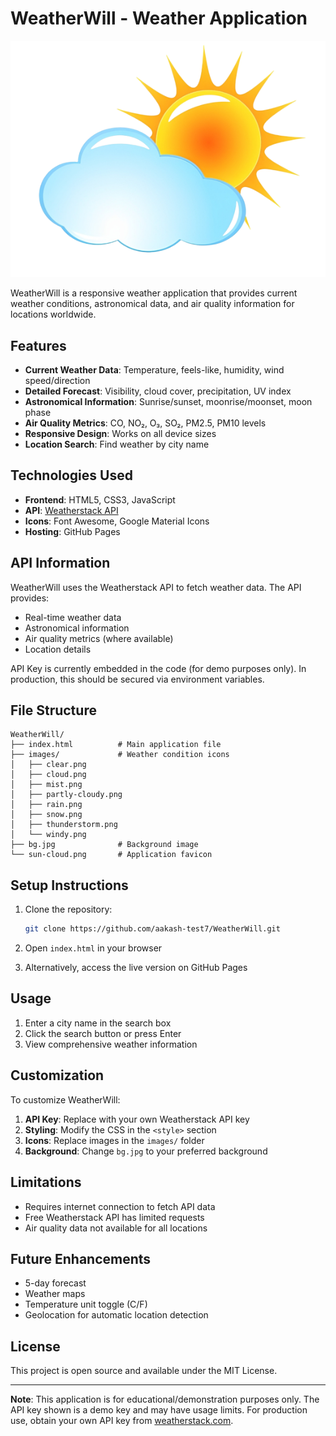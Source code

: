 # WeatherWill - Weather Application

![WeatherWill Screenshot](sun-cloud.png)

WeatherWill is a responsive weather application that provides current weather conditions, astronomical data, and air quality information for locations worldwide.

## Features

- **Current Weather Data**: Temperature, feels-like, humidity, wind speed/direction
- **Detailed Forecast**: Visibility, cloud cover, precipitation, UV index
- **Astronomical Information**: Sunrise/sunset, moonrise/moonset, moon phase
- **Air Quality Metrics**: CO, NO₂, O₃, SO₂, PM2.5, PM10 levels
- **Responsive Design**: Works on all device sizes
- **Location Search**: Find weather by city name

## Technologies Used

- **Frontend**: HTML5, CSS3, JavaScript
- **API**: [Weatherstack API](https://weatherstack.com/)
- **Icons**: Font Awesome, Google Material Icons
- **Hosting**: GitHub Pages

## API Information

WeatherWill uses the Weatherstack API to fetch weather data. The API provides:

- Real-time weather data
- Astronomical information
- Air quality metrics (where available)
- Location details

API Key is currently embedded in the code (for demo purposes only). In production, this should be secured via environment variables.

## File Structure

```
WeatherWill/
├── index.html          # Main application file
├── images/             # Weather condition icons
│   ├── clear.png
│   ├── cloud.png
│   ├── mist.png
│   ├── partly-cloudy.png
│   ├── rain.png
│   ├── snow.png
│   ├── thunderstorm.png
│   └── windy.png
├── bg.jpg              # Background image
└── sun-cloud.png       # Application favicon
```

## Setup Instructions

1. Clone the repository:
   ```bash
   git clone https://github.com/aakash-test7/WeatherWill.git
   ```

2. Open `index.html` in your browser

3. Alternatively, access the live version on GitHub Pages

## Usage

1. Enter a city name in the search box
2. Click the search button or press Enter
3. View comprehensive weather information

## Customization

To customize WeatherWill:

1. **API Key**: Replace with your own Weatherstack API key
2. **Styling**: Modify the CSS in the `<style>` section
3. **Icons**: Replace images in the `images/` folder
4. **Background**: Change `bg.jpg` to your preferred background

## Limitations

- Requires internet connection to fetch API data
- Free Weatherstack API has limited requests
- Air quality data not available for all locations

## Future Enhancements

- 5-day forecast
- Weather maps
- Temperature unit toggle (C/F)
- Geolocation for automatic location detection

## License

This project is open source and available under the MIT License.

---

**Note**: This application is for educational/demonstration purposes only. The API key shown is a demo key and may have usage limits. For production use, obtain your own API key from [weatherstack.com](https://weatherstack.com/).
